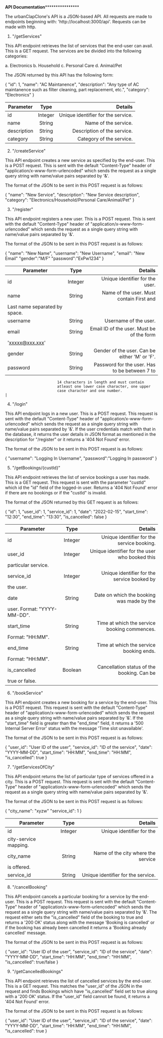 **********************************************API Documentation**************************************************************

The urbanClapClone's API is a JSON-based API. All requests are made to endpoints beginning with: 'http://localhost:3000/api'.
Requests can be made with http.


1. "/getServices" 

This API endpoint retrieves the list of services that the end-user can avail. This is a GET request.
The services are be divided into the following categories:

a. Electronics
b. Household
c. Personal Care
d. Animal/Pet

The JSON returned by this API has the following form:

{
        "id": 1,
        "name": "AC Maintanence",
        "description": "Any type of AC maintanence such as filter cleaning, part replacement, etc.",
        "category": "Electronics"
}

| Parameter     | Type    | Details                            |
| ------------- |:-------:| ----------------------------------:|
| id            | Integer | Unique identifier for the service. |
| name          | String  | Name of the service.               |
| description   | String  | Description of the service.        |
| category      | String  | Category of the service.           |

2. "/createService"

This API endpoint creates a new service as specified by the end-user. This is a POST request.
This  is sent with the default "Content-Type" header of "application/x-www-form-urlencoded" 
which sends the request as a single query string with name/value pairs separated by '&'.

The format of the JSON to be sent in this POST request is as follows:

{
        "name": "New Service",
        "description": "New Service description",
        "category": "Electronics/Household/Personal Care/Animal/Pet"
}

3. "/register"

This API endpoint registers a new user. This is a POST request. This  is sent with the default 
"Content-Type" header of "application/x-www-form-urlencoded" which sends the request as a single 
query string with name/value pairs separated by '&'.

The format of the JSON to be sent in this POST request is as follows:

{
        "name": "New  Name",
        "username": "New Username",
        "email": "New Email"
        "gender":"M/F"
        "password":"ExPw1234"
}

| Parameter     | Type    | Details                                       |
| ------------- |:-------:| ---------------------------------------------:|
| id            | Integer | Unique identifier for the user.               |
| name          | String  | Name of the user. Must contain First and 
                            Last name separated by space.                 |
| username      | String  | Username of the user.                         |
| email         | String  | Email ID of the user. Must be of the form
                            'xxxxx@xxx.xxx'                               |
| gender        | String  | Gender of the user. Can be either 'M' or 'F'. |
| password      | String  | Password for the user. Has to be between 7 to 
                            14 characters in length and must contain 
                            atleast one lower case character, one upper 
                            case character and one number.                | 

4. "/login"

This API endpoint logs in a new user. This is a POST request. This request is sent with the default 
"Content-Type" header of "application/x-www-form-urlencoded" which sends the request as a single 
query string with name/value pairs separated by '&'. If the user credentials match with that in the
database, it returns the user details in JSON format as mentioned in the description for "/register"
or it returns a '404 Not Found' error.

The format of the JSON to be sent in this POST request is as follows:

{
        "username": "Logging In Username",
        "password":"Logging In password"
}

5. "/getBookings/{custId}"

This API endpoint retrieves the list of service bookings a user has made. This is a GET request.
This request is sent with the parameter "custId" which id the "id" field of the logged-in user.
Returns a '404 Not Found' error if there are no bookings or if the "custId" is invalid.

The format of the JSON returned by this GET request is as follows:

{
    "id": 1,
    "user_id": 1,
    "service_id": 1,
    "date": "2022-02-15",
    "start_time": "12:30",
    "end_time": "13:30",
    "is_cancelled": false
}

| Parameter     | Type    | Details                                       |
| ------------- |:-------:| ---------------------------------------------:|
| id            | Integer | Unique identifier for the service booking.    |
| user_id       | Integer | Unique identifier for the user who booked this 
                            particular service.                           |
| service_id    | Integer | Unique identifier for the service booked by  
                            the user.                                     |
| date          | String  | Date on which the booking was made by the 
                            user. Format: "YYYY-MM-DD".                   |
| start_time    | String  | Time at which the service booking commences.
                            Format: "HH:MM".                              |
| end_time      | String  | Time at which the service booking ends.
                            Format: "HH:MM".                              |
| is_cancelled  | Boolean | Cancellation status of the booking. Can be 
                            true or false.                                | 

6. "/bookService"

This API endpoint creates a new booking for a service by the end-user. This is a POST request.
This request is sent with the default "Content-Type" header of "application/x-www-form-urlencoded"
which sends the request as a single query string with name/value pairs separated by '&'. If the "start_time"
field is greater than the "end_time" field, it returns a '500 Internal Server Error' status with the message
'Time slot unavailable'.

The format of the JSON to be sent in this POST request is as follows:

{
    "user_id": "User ID of the user",
    "service_id": "ID of the service",
    "date": "YYYY-MM-DD",
    "start_time": "HH:MM",
    "end_time": "HH:MM",
    "is_cancelled": true
}

7. "/getServicesOfCity"

This API endpoint returns the list of particular type of services offered in a city. This is a POST request.
This request is sent with the default "Content-Type" header of "application/x-www-form-urlencoded"
which sends the request as a single query string with name/value pairs separated by '&'.

The format of the JSON to be sent in this POST request is as follows:

{
	"city_name":  "xyzw"
	"service_id": 1
}

| Parameter     | Type    | Details                            |
| ------------- |:-------:| ----------------------------------:|
| id            | Integer | Unique identifier for the 
                            city-service mapping.              |
| city_name     | String  | Name of the city where the service
                            is offered.                        |
| service_id    | String  | Unique identifier for the service. |

8. "/cancelBooking"

This API endpoint cancels a particular booking for a service by the end-user. This is a POST request.
This request is sent with the default "Content-Type" header of "application/x-www-form-urlencoded"
which sends the request as a single query string with name/value pairs separated by '&'. The request either 
sets the "is_cancelled" field of the booking to true and returns a '200 OK' status along with the message 
'Booking is cancelled' or if the booking has already been cancelled it returns a 'Booking already cancelled'
message. 

The format of the JSON to be sent in this POST request is as follows:

{
    "user_id": "User ID of the user",
    "service_id": "ID of the service",
    "date": "YYYY-MM-DD",
    "start_time": "HH:MM",
    "end_time": "HH:MM",
    "is_cancelled": true/false
}

9. "/getCancelledBookings"

This API endpoint retrieves the list of cancelled services by the end-user. This is a GET request.
This matches the "user_id" of the JSON in the request and finds Bookings which have "is_cancelled"
field set to true along with a '200 OK' status. If the "user_id" field cannot be found, it returns 
a '404 Not Found' error.

The format of the JSON to be sent in this POST request is as follows:

{
    "user_id": "User ID of the user",
    "service_id": "ID of the service",
    "date": "YYYY-MM-DD",
    "start_time": "HH:MM",
    "end_time": "HH:MM",
    "is_cancelled": true
}


